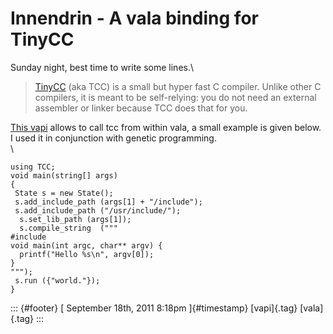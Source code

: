 Innendrin - A vala binding for TinyCC
=====================================

Sunday night, best time to write some lines.\

> [TinyCC](http://www.tinycc.org/) (aka TCC) is a small but hyper fast C
> compiler. Unlike other C compilers, it is meant to be self-relying:
> you do not need an external assembler or linker because TCC does that
> for you. 

[This
vapi](https://gitorious.org/valastuff/vapis/blobs/master/vapis/tcc.vapi)
allows to call tcc from within vala, a small example is given below. I
used it in conjunction with genetic programming.\
\

``` {.brush:csharp}
using TCC;
void main(string[] args)
{
 State s = new State();
 s.add_include_path (args[1] + "/include");
 s.add_include_path ("/usr/include/");
  s.set_lib_path (args[1]);
  s.compile_string  ("""
#include 
void main(int argc, char** argv) {
  printf("Hello %s\n", argv[0]);
}        
""");
 s.run ({"world."});
}
```

::: {#footer}
[ September 18th, 2011 8:18pm ]{#timestamp} [vapi]{.tag} [vala]{.tag}
:::
